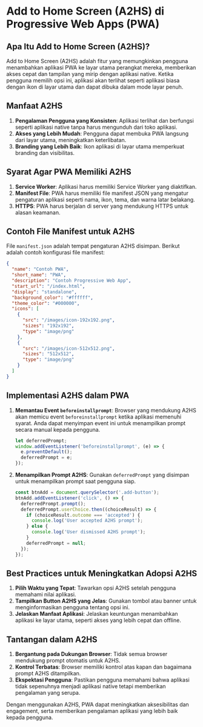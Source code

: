 
# Add to Home Screen (A2HS) di Progressive Web Apps (PWA)

## Apa Itu Add to Home Screen (A2HS)?
Add to Home Screen (A2HS) adalah fitur yang memungkinkan pengguna menambahkan aplikasi PWA ke layar utama perangkat mereka, memberikan akses cepat dan tampilan yang mirip dengan aplikasi native. Ketika pengguna memilih opsi ini, aplikasi akan terlihat seperti aplikasi biasa dengan ikon di layar utama dan dapat dibuka dalam mode layar penuh.

## Manfaat A2HS
1. **Pengalaman Pengguna yang Konsisten**: Aplikasi terlihat dan berfungsi seperti aplikasi native tanpa harus mengunduh dari toko aplikasi.
2. **Akses yang Lebih Mudah**: Pengguna dapat membuka PWA langsung dari layar utama, meningkatkan keterlibatan.
3. **Branding yang Lebih Baik**: Ikon aplikasi di layar utama memperkuat branding dan visibilitas.

## Syarat Agar PWA Memiliki A2HS
1. **Service Worker**: Aplikasi harus memiliki Service Worker yang diaktifkan.
2. **Manifest File**: PWA harus memiliki file manifest JSON yang mengatur pengaturan aplikasi seperti nama, ikon, tema, dan warna latar belakang.
3. **HTTPS**: PWA harus berjalan di server yang mendukung HTTPS untuk alasan keamanan.

## Contoh File Manifest untuk A2HS
File `manifest.json` adalah tempat pengaturan A2HS disimpan. Berikut adalah contoh konfigurasi file manifest:

```json
{
  "name": "Contoh PWA",
  "short_name": "PWA",
  "description": "Contoh Progressive Web App",
  "start_url": "/index.html",
  "display": "standalone",
  "background_color": "#ffffff",
  "theme_color": "#000000",
  "icons": [
    {
      "src": "/images/icon-192x192.png",
      "sizes": "192x192",
      "type": "image/png"
    },
    {
      "src": "/images/icon-512x512.png",
      "sizes": "512x512",
      "type": "image/png"
    }
  ]
}
```

## Implementasi A2HS dalam PWA
1. **Memantau Event `beforeinstallprompt`**: Browser yang mendukung A2HS akan memicu event `beforeinstallprompt` ketika aplikasi memenuhi syarat. Anda dapat menyimpan event ini untuk menampilkan prompt secara manual kepada pengguna.
   ```javascript
   let deferredPrompt;
   window.addEventListener('beforeinstallprompt', (e) => {
     e.preventDefault();
     deferredPrompt = e;
   });
   ```

2. **Menampilkan Prompt A2HS**: Gunakan `deferredPrompt` yang disimpan untuk menampilkan prompt saat pengguna siap.
   ```javascript
   const btnAdd = document.querySelector('.add-button');
   btnAdd.addEventListener('click', () => {
     deferredPrompt.prompt();
     deferredPrompt.userChoice.then((choiceResult) => {
       if (choiceResult.outcome === 'accepted') {
         console.log('User accepted A2HS prompt');
       } else {
         console.log('User dismissed A2HS prompt');
       }
       deferredPrompt = null;
     });
   });
   ```

## Best Practices untuk Meningkatkan Adopsi A2HS
1. **Pilih Waktu yang Tepat**: Tawarkan opsi A2HS setelah pengguna memahami nilai aplikasi.
2. **Tampilkan Button A2HS yang Jelas**: Gunakan tombol atau banner untuk menginformasikan pengguna tentang opsi ini.
3. **Jelaskan Manfaat Aplikasi**: Jelaskan keuntungan menambahkan aplikasi ke layar utama, seperti akses yang lebih cepat dan offline.

## Tantangan dalam A2HS
1. **Bergantung pada Dukungan Browser**: Tidak semua browser mendukung prompt otomatis untuk A2HS.
2. **Kontrol Terbatas**: Browser memiliki kontrol atas kapan dan bagaimana prompt A2HS ditampilkan.
3. **Ekspektasi Pengguna**: Pastikan pengguna memahami bahwa aplikasi tidak sepenuhnya menjadi aplikasi native tetapi memberikan pengalaman yang serupa.

Dengan menggunakan A2HS, PWA dapat meningkatkan aksesibilitas dan engagement, serta memberikan pengalaman aplikasi yang lebih baik kepada pengguna.
